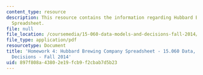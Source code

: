 ```yaml
---
content_type: resource
description: This resource contains the information regarding Hubbard Brewing Company
  Spreadsheet.
file: null
file_location: /coursemedia/15-060-data-models-and-decisions-fall-2014/897f808a43802e19fcb9f2cbab7d5b23_MIT15_060F14_HW4-HBC.pdf
file_type: application/pdf
resourcetype: Document
title: 'Homework 4: Hubbard Brewing Company Spreadsheet - 15.060 Data, Models, and
  Decisions - Fall 2014'
uid: 897f808a-4380-2e19-fcb9-f2cbab7d5b23
---
```

